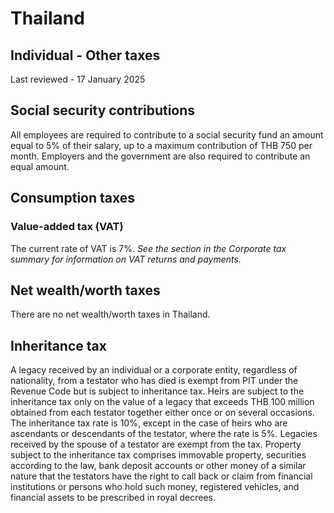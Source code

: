 # Thailand
## Individual - Other taxes
Last reviewed - 17 January 2025
## Social security contributions
All employees are required to contribute to a social security fund an amount equal to 5% of their salary, up to a maximum contribution of THB 750 per month.
Employers and the government are also required to contribute an equal amount.
## Consumption taxes
### Value-added tax (VAT)
The current rate of VAT is 7%.
_See the section in the Corporate tax summary for information on VAT returns and payments._
## Net wealth/worth taxes
There are no net wealth/worth taxes in Thailand.
## Inheritance tax
A legacy received by an individual or a corporate entity, regardless of nationality, from a testator who has died is exempt from PIT under the Revenue Code but is subject to inheritance tax. Heirs are subject to the inheritance tax only on the value of a legacy that exceeds THB 100 million obtained from each testator together either once or on several occasions.
The inheritance tax rate is 10%, except in the case of heirs who are ascendants or descendants of the testator, where the rate is 5%. Legacies received by the spouse of a testator are exempt from the tax.
Property subject to the inheritance tax comprises immovable property, securities according to the law, bank deposit accounts or other money of a similar nature that the testators have the right to call back or claim from financial institutions or persons who hold such money, registered vehicles, and financial assets to be prescribed in royal decrees.
